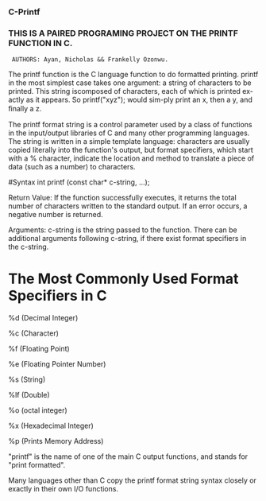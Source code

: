 ###   C-Printf
### THIS IS A PAIRED PROGRAMING PROJECT ON THE PRINTF FUNCTION IN C.

     AUTHORS: Ayan, Nicholas && Frankelly Ozonwu.

The printf function is the C language function to do formatted printing. printf in the most simplest case takes one argument: a string of characters to be printed. This string iscomposed of characters, each of which is printed ex-actly as it appears. So printf("xyz"); would sim-ply print an x, then a y, and ﬁnally a z.

The printf format string is a control parameter used by a class of functions in the input/output libraries of C and many other programming languages. The string is written in a simple template language: characters are usually copied literally into the function's output, but format specifiers, which start with a % character, indicate the location and method to translate a piece of data (such as a number) to characters.

#Syntax
 int printf (const char* c-string, ...);

Return Value: If the function successfully executes, it returns the total number of characters written to the standard output. If an error occurs, a negative number is returned.

Arguments: c-string is the string passed to the function. There can be additional arguments following c-string, if there exist format specifiers in the c-string.

# The Most Commonly Used Format Specifiers in C 

 %d (Decimal Integer) 

 %c (Character) 

 %f (Floating Point) 

 %e (Floating Pointer Number)

 %s (String) 

 %lf (Double) 

 %o (octal integer) 

 %x (Hexadecimal Integer) 

 %p (Prints Memory Address) 

"printf" is the name of one of the main C output functions, and stands for "print formatted".

Many languages other than C copy the printf format string syntax closely or exactly in their own I/O functions.

